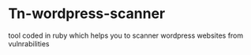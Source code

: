 # Tn-wordpress-scanner
tool coded in ruby which helps you to scanner  wordpress websites from vulnrabilities
